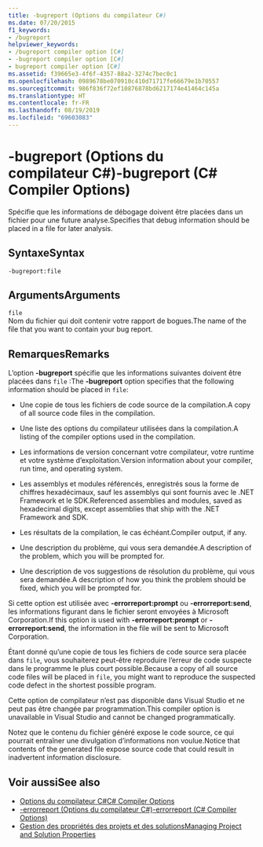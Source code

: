 ```yaml
---
title: -bugreport (Options du compilateur C#)
ms.date: 07/20/2015
f1_keywords:
- /bugreport
helpviewer_keywords:
- /bugreport compiler option [C#]
- -bugreport compiler option [C#]
- bugreport compiler option [C#]
ms.assetid: f39665e3-4f6f-4357-88a2-3274c7bec0c1
ms.openlocfilehash: 0989678be070910c410d71717fe66679e1b70557
ms.sourcegitcommit: 986f836f72ef10876878bd6217174e41464c145a
ms.translationtype: HT
ms.contentlocale: fr-FR
ms.lasthandoff: 08/19/2019
ms.locfileid: "69603083"
---
```

# <a name="-bugreport-c-compiler-options"></a><span data-ttu-id="4a27b-102">-bugreport (Options du compilateur C#)</span><span class="sxs-lookup"><span data-stu-id="4a27b-102">-bugreport (C# Compiler Options)</span></span>
<span data-ttu-id="4a27b-103">Spécifie que les informations de débogage doivent être placées dans un fichier pour une future analyse.</span><span class="sxs-lookup"><span data-stu-id="4a27b-103">Specifies that debug information should be placed in a file for later analysis.</span></span>  
  
## <a name="syntax"></a><span data-ttu-id="4a27b-104">Syntaxe</span><span class="sxs-lookup"><span data-stu-id="4a27b-104">Syntax</span></span>  
  
```console  
-bugreport:file  
```  
  
## <a name="arguments"></a><span data-ttu-id="4a27b-105">Arguments</span><span class="sxs-lookup"><span data-stu-id="4a27b-105">Arguments</span></span>  
 `file`  
 <span data-ttu-id="4a27b-106">Nom du fichier qui doit contenir votre rapport de bogues.</span><span class="sxs-lookup"><span data-stu-id="4a27b-106">The name of the file that you want to contain your bug report.</span></span>  
  
## <a name="remarks"></a><span data-ttu-id="4a27b-107">Remarques</span><span class="sxs-lookup"><span data-stu-id="4a27b-107">Remarks</span></span>  
 <span data-ttu-id="4a27b-108">L’option **-bugreport** spécifie que les informations suivantes doivent être placées dans `file` :</span><span class="sxs-lookup"><span data-stu-id="4a27b-108">The **-bugreport** option specifies that the following information should be placed in `file`:</span></span>  
  
- <span data-ttu-id="4a27b-109">Une copie de tous les fichiers de code source de la compilation.</span><span class="sxs-lookup"><span data-stu-id="4a27b-109">A copy of all source code files in the compilation.</span></span>  
  
- <span data-ttu-id="4a27b-110">Une liste des options du compilateur utilisées dans la compilation.</span><span class="sxs-lookup"><span data-stu-id="4a27b-110">A listing of the compiler options used in the compilation.</span></span>  
  
- <span data-ttu-id="4a27b-111">Les informations de version concernant votre compilateur, votre runtime et votre système d’exploitation.</span><span class="sxs-lookup"><span data-stu-id="4a27b-111">Version information about your compiler, run time, and operating system.</span></span>  
  
- <span data-ttu-id="4a27b-112">Les assemblys et modules référencés, enregistrés sous la forme de chiffres hexadécimaux, sauf les assemblys qui sont fournis avec le .NET Framework et le SDK.</span><span class="sxs-lookup"><span data-stu-id="4a27b-112">Referenced assemblies and modules, saved as hexadecimal digits, except assemblies that ship with the .NET Framework and SDK.</span></span>  
  
- <span data-ttu-id="4a27b-113">Les résultats de la compilation, le cas échéant.</span><span class="sxs-lookup"><span data-stu-id="4a27b-113">Compiler output, if any.</span></span>  
  
- <span data-ttu-id="4a27b-114">Une description du problème, qui vous sera demandée.</span><span class="sxs-lookup"><span data-stu-id="4a27b-114">A description of the problem, which you will be prompted for.</span></span>  
  
- <span data-ttu-id="4a27b-115">Une description de vos suggestions de résolution du problème, qui vous sera demandée.</span><span class="sxs-lookup"><span data-stu-id="4a27b-115">A description of how you think the problem should be fixed, which you will be prompted for.</span></span>  
  
 <span data-ttu-id="4a27b-116">Si cette option est utilisée avec **-errorreport:prompt** ou **-errorreport:send**, les informations figurant dans le fichier seront envoyées à Microsoft Corporation.</span><span class="sxs-lookup"><span data-stu-id="4a27b-116">If this option is used with **-errorreport:prompt** or **-errorreport:send**, the information in the file will be sent to Microsoft Corporation.</span></span>  
  
 <span data-ttu-id="4a27b-117">Étant donné qu’une copie de tous les fichiers de code source sera placée dans `file`, vous souhaiterez peut-être reproduire l’erreur de code suspecte dans le programme le plus court possible.</span><span class="sxs-lookup"><span data-stu-id="4a27b-117">Because a copy of all source code files will be placed in `file`, you might want to reproduce the suspected code defect in the shortest possible program.</span></span>  
  
 <span data-ttu-id="4a27b-118">Cette option de compilateur n’est pas disponible dans Visual Studio et ne peut pas être changée par programmation.</span><span class="sxs-lookup"><span data-stu-id="4a27b-118">This compiler option is unavailable in Visual Studio and cannot be changed programmatically.</span></span>  
  
 <span data-ttu-id="4a27b-119">Notez que le contenu du fichier généré expose le code source, ce qui pourrait entraîner une divulgation d’informations non voulue.</span><span class="sxs-lookup"><span data-stu-id="4a27b-119">Notice that contents of the generated file expose source code that could result in inadvertent information disclosure.</span></span>  
  
## <a name="see-also"></a><span data-ttu-id="4a27b-120">Voir aussi</span><span class="sxs-lookup"><span data-stu-id="4a27b-120">See also</span></span>

- [<span data-ttu-id="4a27b-121">Options du compilateur C#</span><span class="sxs-lookup"><span data-stu-id="4a27b-121">C# Compiler Options</span></span>](./index.md)
- [<span data-ttu-id="4a27b-122">-errorreport (Options du compilateur C#)</span><span class="sxs-lookup"><span data-stu-id="4a27b-122">-errorreport (C# Compiler Options)</span></span>](./errorreport-compiler-option.md)
- [<span data-ttu-id="4a27b-123">Gestion des propriétés des projets et des solutions</span><span class="sxs-lookup"><span data-stu-id="4a27b-123">Managing Project and Solution Properties</span></span>](/visualstudio/ide/managing-project-and-solution-properties)
